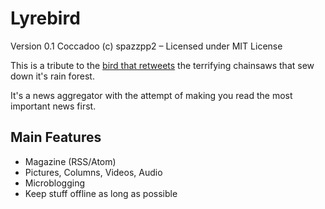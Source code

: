 Lyrebird
========

Version 0.1 Coccadoo
(c) spazzpp2 – Licensed under MIT License

This is a tribute to the [bird that retweets](http://youtu.be/7XiQDgNUEMw) the terrifying chainsaws that sew down it's rain forest.


It's a news aggregator with the attempt of making you read the most important news first.

Main Features
-------------

* Magazine (RSS/Atom)
* Pictures, Columns, Videos, Audio
* Microblogging
* Keep stuff offline as long as possible

